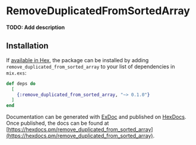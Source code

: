 # RemoveDuplicatedFromSortedArray

**TODO: Add description**

## Installation

If [available in Hex](https://hex.pm/docs/publish), the package can be installed
by adding `remove_duplicated_from_sorted_array` to your list of dependencies in `mix.exs`:

```elixir
def deps do
  [
    {:remove_duplicated_from_sorted_array, "~> 0.1.0"}
  ]
end
```

Documentation can be generated with [ExDoc](https://github.com/elixir-lang/ex_doc)
and published on [HexDocs](https://hexdocs.pm). Once published, the docs can
be found at [https://hexdocs.pm/remove_duplicated_from_sorted_array](https://hexdocs.pm/remove_duplicated_from_sorted_array).

